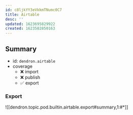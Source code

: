 ```yaml
---
id: c8ljkYY3eVkkmTNumc0C7
title: Airtable
desc: ''
updated: 1623695829922
created: 1623502850163
---
```


## Summary
- id: `dendron.airtable`
- coverage
  - ❌ import
  - ❌ publish
  - ✅ export
  

### Export

![[dendron.topic.pod.builtin.airtable.export#summary,1:#*]]